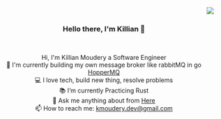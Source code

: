 <img align="right" src="https://visitor-badge.laobi.icu/badge?page_id=ZiXyos">
<br>
<h3 align="center">
  Hello there, I'm Killian 👋
</h3>
<br>
<p align="center">
  Hi, I'm Killian Moudery a Software Engineer 
  <br>
  🔬 I'm currently building my own message broker like rabbitMQ in go <a href="https://github.com/hoppermq/hopper" title="hopperMQ">HopperMQ</a>
  <br>
  💻 I love tech, build new thing, resolve problems
  <br>
  📚 I’m currently Practicing Rust
  <br>
  💬 Ask me anything about from <a href="https://github.com/ZiXyos/Killian-Moudery/issues" title="Issues">Here</a>
  <br>
  📫 How to reach me: <a href="mailto: kmoudery.dev@gmail.com">kmoudery.dev@gmail.com</a>
</p>
